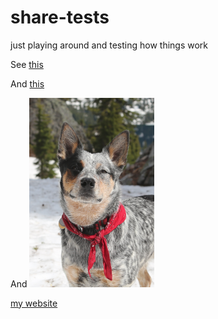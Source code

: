 # share-tests
just playing around and testing how things work

See [this](./foo.md)

And <a href="./foo.md">this</a>

And <img src="./Screenshot 2019-06-20 at 11.57.19 AM.png" width=200/>

[my website](https://wstein.org)

